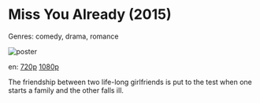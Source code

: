 # Miss You Already (2015)

Genres: comedy, drama, romance

![poster](http://image.tmdb.org/t/p/w500/ugmx3mH0LIhPlYWW6svMXjma79I.jpg)

en:
  [720p](magnet:?xt=urn:btih:5FB718CAFDA89EB519454B00A97129680939FA76&tr=udp://glotorrents.pw:6969/announce&tr=udp://tracker.opentrackr.org:1337/announce&tr=udp://torrent.gresille.org:80/announce&tr=udp://tracker.openbittorrent.com:80&tr=udp://tracker.coppersurfer.tk:6969&tr=udp://tracker.leechers-paradise.org:6969&tr=udp://p4p.arenabg.ch:1337&tr=udp://tracker.internetwarriors.net:1337)
  [1080p](magnet:?xt=urn:btih:9D6DE18A122526FE272409CAF14DE1814B7A3311&tr=udp://glotorrents.pw:6969/announce&tr=udp://tracker.opentrackr.org:1337/announce&tr=udp://torrent.gresille.org:80/announce&tr=udp://tracker.openbittorrent.com:80&tr=udp://tracker.coppersurfer.tk:6969&tr=udp://tracker.leechers-paradise.org:6969&tr=udp://p4p.arenabg.ch:1337&tr=udp://tracker.internetwarriors.net:1337)
  


The friendship between two life-long girlfriends is put to the test when one starts a family and the other falls ill.